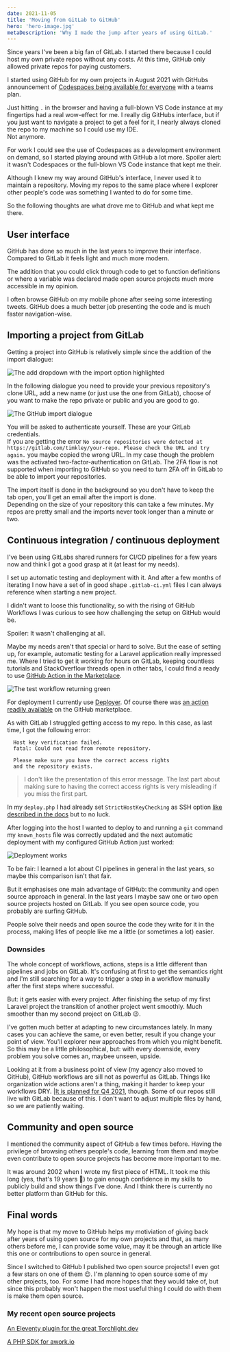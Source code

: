 ```yaml
---
date: 2021-11-05
title: 'Moving from GitLab to GitHub'
hero: 'hero-image.jpg'
metaDescription: 'Why I made the jump after years of using GitLab.'
---
```


Since years I've been a big fan of GitLab. I started there because I could host my own private repos without any costs. At this time, GitHub only allowed private repos for paying customers.

I started using GitHub for my own projects in August 2021 with GitHubs announcement of [Codespaces being available for everyone](https://github.blog/changelog/2021-08-11-codespaces-is-generally-available-for-team-and-enterprise/) with a teams plan.

Just hitting `.` in the browser and having a full-blown VS Code instance at my fingertips had a real wow-effect for me. I really dig GitHubs interface, but if you just want to navigate a project to get a feel for it, I nearly always cloned the repo to my machine so I could use my IDE.  
Not anymore.

For work I could see the use of Codespaces as a development environment on demand, so I started playing around with GitHub a lot more. Spoiler alert: it wasn't Codespaces or the full-blown VS Code instance that kept me their.

Although I knew my way around GitHub's interface, I never used it to maintain a repository. Moving my repos to the same place where I explorer other people's code was something I wanted to do for some time.

So the following thoughts are what drove me to GitHub and what kept me there.

## User interface
GitHub has done so much in the last years to improve their interface. Compared to GitLab it feels light and much more modern.

The addition that you could click through code to get to function definitions or where a variable was declared made open source projects much more accessible in my opinion.

I often browse GitHub on my mobile phone after seeing some interesting tweets. GitHub does a much better job presenting the code and is much faster navigation-wise.

## Importing a project from GitLab
Getting a project into GitHub is relatively simple since the addition of the import dialogue:

![The add dropdown with the import option highlighted](importing-a-project.png)

In the following dialogue you need to provide your previous repository's clone URL, add a new name (or just use the one from GitLab), choose of you want to make the repo private or public and you are good to go. 

![The GitHub import dialogue](github-import-dialogue.png)

You will be asked to authenticate yourself. These are your GitLab credentials.  
If you are getting the error <span class="bg-red-100 dark:bg-red-800">`No source repositories were detected at https://gitlab.com/timkley/your-repo. Please check the URL and try again.`</span> you maybe copied the wrong URL. In my case though the problem was the activated two-factor-authentication on GitLab. The 2FA flow is not supported when importing to GitHub so you need to turn 2FA off in GitLab to be able to import your repositories.

The import itself is done in the background so you don't have to keep the tab open, you'll get an email after the import is done.  
Depending on the size of your repository this can take a few minutes. My repos are pretty small and the imports never took longer than a minute or two.

## Continuous integration / continuous deployment
I've been using GitLabs shared runners for CI/CD pipelines for a few years now and think I got a good grasp at it (at least for my needs).

I set up automatic testing and deployment with it. And after a few months of iterating I now have a set of in good shape `.gitlab-ci.yml` files I can always reference when starting a new project.

I didn't want to loose this functionality, so with the rising of GitHub Workflows I was curious to see how challenging the setup on GitHub would be.

Spoiler: It wasn't challenging at all.

Maybe my needs aren't that special or hard to solve. But the ease of setting up, for example, automatic testing for a Laravel application really impressed me. Where I tried to get it working for hours on GitLab, keeping countless tutorials and StackOverflow threads open in other tabs, I could find a ready to use [GitHub Action in the Marketplace](https://github.com/marketplace/actions/laravel-tests).

![The test workflow returning green](green-action.png)

For deployment I currently use [Deployer](https://deployer.org). Of course there was [an action readily available](https://github.com/marketplace/actions/action-deployer-php) on the GitHub marketplace.

As with GitLab I struggled getting access to my repo. In this case, as last time, I got the following error:

```text
  Host key verification failed.                                                
  fatal: Could not read from remote repository.                                

  Please make sure you have the correct access rights                          
  and the repository exists.  
```

> I don't like the presentation of this error message. The last part about making sure to having the correct access rights is very misleading if you miss the first part.

In my `deploy.php`  I had already set `StrictHostKeyChecking` as SSH option [like described in the docs](https://deployer.org/docs/6.x/hosts) but to no luck.

After logging into the host I wanted to deploy to and running a `git` command my `known_hosts` file was correctly updated and the next automatic deployment with my configured GitHub Action just worked:

![Deployment works](deployment-works.png)

To be fair: I learned a lot about CI pipelines in general in the last years, so maybe this comparison isn't that fair.

But it emphasises one main advantage of GitHub: the community and open source approach in general. In the last years I maybe saw one or two open source projects hosted on GitLab. If you see open source code, you probably are surfing GitHub.

People solve their needs and open source the code they write for it in the process, making lifes of people like me a little (or sometimes a lot) easier.

### Downsides
The whole concept of workflows, actions, steps is a little different than pipelines and jobs on GitLab. It's confusing at first to get the semantics right and I'm still searching for a way to trigger a step in a workflow manually after the first steps where successful.

But: it gets easier with every project. After finishing the setup of my first Laravel project the transition of another project went smoothly. Much smoother than my second project on GitLab 😉.

I've gotten much better at adapting to new circumstances lately. In many cases you can achieve the same, or even better, result if you change your point of view. You'll explorer new approaches from which you might benefit. So this may be a little philosophical, but: with every downside, every problem you solve comes an, maybee unseen, upside.

Looking at it from a business point of view (my agency also moved to GitHub), GitHub workflows are sill not as powerful as GitLab. Things like organization wide actions aren't a thing, making it harder to keep your workflows DRY. |[It is planned for Q4 2021](https://github.com/github/roadmap/issues/98), though. Some of our repos still live with GitLab because of this. I don't want to adjust multiple files by hand, so we are patiently waiting.

## Community and open source
I mentioned the community aspect of GitHub a few times before. Having the privilege of browsing others people's code, learning from them and maybe even contribute to open source projects has become more important to me.

It was around 2002 when I wrote my first piece of HTML. It took me this long (yes, that's 19 years 🤯) to gain enough confidence in my skills to publicly build and show things I've done. And I think there is currently no better platform than GitHub for this.

## Final words
My hope is that my move to GitHub helps my motiviation of giving back after years of using open source for my own projects and that, as many others before me, I can provide some value, may it be through an article like this one or contributions to open source in general.

Since I switched to GitHub I published two open source projects! I even got a few stars on one of them 😉. I'm planning to open source some of my other projects, too. For some I had more hopes that they would take of, but since this probably won't happen the most useful thing I could do with them is make them open source.

### My recent open source projects

[An Eleventy plugin for the great Torchlight.dev](https://github.com/timkley/eleventy-plugin-torchlight)

[A PHP SDK for awork.io](https://github.com/timkley/awork-php-sdk)
